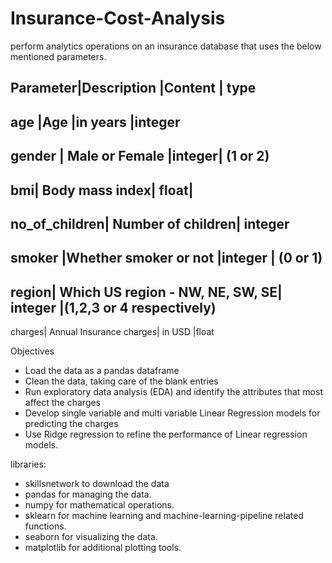 # Insurance-Cost-Analysis
perform analytics operations on an insurance database that uses the below mentioned parameters.

Parameter|Description	|Content  | type
-------------------------------------
age	     |Age         |in years	|integer
--------------------------------------
gender	 | Male or Female	|integer| (1 or 2)
-----------------------------------------
bmi|	Body mass index|	float|
-----------------------------------------
no_of_children|	Number of children|	integer
-------------------------------------------
smoker	|Whether smoker or not	|integer | (0 or 1)
---------------------------------------------------
region|	Which US region - NW, NE, SW, SE|	integer |(1,2,3 or 4 respectively)
----------------------------------------------------------------------------
charges|	Annual Insurance charges| in USD	|float

Objectives
- Load the data as a pandas dataframe
- Clean the data, taking care of the blank entries
- Run exploratory data analysis (EDA) and identify the attributes that most affect the charges
- Develop single variable and multi variable Linear Regression models for predicting the charges
- Use Ridge regression to refine the performance of Linear regression models.

libraries:
+ skillsnetwork to download the data
+ pandas for managing the data.
+ numpy for mathematical operations.
+ sklearn for machine learning and machine-learning-pipeline related functions.
+ seaborn for visualizing the data.
+ matplotlib for additional plotting tools.
